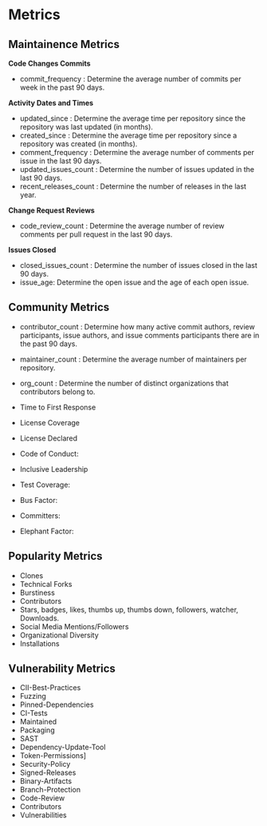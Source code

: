# Metrics

## Maintainence Metrics

**Code Changes Commits**

- commit_frequency : Determine the average number of commits per week in the past 90 days.

**Activity Dates and Times**

- updated_since : Determine the average time per repository since the repository was last updated (in months).
- created_since : Determine the average time per repository since a repository was created (in months).
- comment_frequency : Determine the average number of comments per issue in the last 90 days.
- updated_issues_count : Determine the number of issues updated in the last 90 days.
- recent_releases_count : Determine the number of releases in the last year.

**Change Request Reviews**

- code_review_count : Determine the average number of review comments per pull request in the last 90 days.

**Issues Closed**

- closed_issues_count : Determine the number of issues closed in the last 90 days.
- issue_age: Determine the open issue and the age of each open issue.

## Community Metrics

- contributor_count : Determine how many active commit authors, review participants, issue authors, and issue comments participants there are in the past 90 days.
- maintainer_count : Determine the average number of maintainers per repository.

- org_count : Determine the number of distinct organizations that contributors belong to.
- Time to First Response

- License Coverage
- License Declared
- Code of Conduct:
- Inclusive Leadership

- Test Coverage:
- Bus Factor:
- Committers:
- Elephant Factor:

## Popularity Metrics

- Clones
- Technical Forks
- Burstiness
- Contributors
- Stars, badges, likes, thumbs up, thumbs down, followers, watcher, Downloads.
- Social Media Mentions/Followers
- Organizational Diversity
- Installations

## Vulnerability Metrics

- CII-Best-Practices
- Fuzzing
- Pinned-Dependencies
- CI-Tests
- Maintained
- Packaging
- SAST
- Dependency-Update-Tool
- Token-Permissions]
- Security-Policy
- Signed-Releases
- Binary-Artifacts
- Branch-Protection
- Code-Review
- Contributors
- Vulnerabilities
